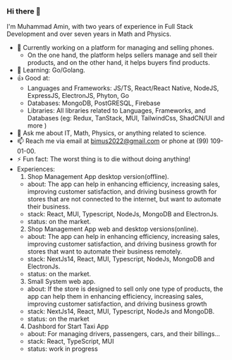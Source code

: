 ### Hi there 👋

I'm Muhammad Amin, with two years of experience in Full Stack Development and over seven years in Math and Physics.

- 🔭 Currently working on a platform for managing and selling phones.
  * On the one hand, the platform helps sellers manage and sell their products, and on the other hand, it helps buyers find products.
- 🌱 Learning: Go/Golang.
- 👍 Good at:
  * Languages and Frameworks: JS/TS, React/React Native, NodeJS, ExpressJS, ElectronJS, Phyton, Go
  * Databases: MongoDB, PostGRESQL, Firebase
  * Libraries: All libraries related to Languages, Frameworks, and Databases (eg: Redux, TanStack, MUI, TailwindCss, ShadCN/UI and more )
- 💬 Ask me about IT, Math, Physics, or anything related to science.
- 📫 Reach me via email at bimus2022@gmail.com or phone at (99) 109-01-00.
- ⚡ Fun fact: The worst thing is to die without doing anything!
- Experiences:
  1. Shop Management App desktop version(offline).
    * about: The app can help in enhancing efficiency, increasing sales, improving customer satisfaction, and driving business growth for stores that are not connected to the internet, but want to automate their business.
    * stack: React, MUI, Typescript, NodeJs, MongoDB and ElectronJs.
    * status: on the market.
  2. Shop Management App web and desktop versions(online).
    * about: The app can help in enhancing efficiency, increasing sales, improving customer satisfaction, and driving business growth for stores that want to automate their business remotely.
    * stack: NextJs14, React, MUI, Typescript, NodeJs, MongoDB and ElectronJs.
    * status: on the market.
  3. Small System web app.
    * about: If the store is designed to sell only one type of products, the app can help them in enhancing efficiency, increasing sales, improving customer satisfaction, and driving business growth
    * stack: NextJs14, React, MUI, Typescript, NodeJs and MongoDB.
    * status: on the market
  4. Dashbord for Start Taxi App
    * about: For managing drivers, passengers, cars, and their billings...
    * stack: React, TypeScript, MUI
    * status: work in progress
